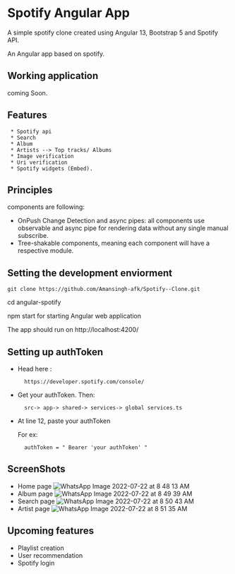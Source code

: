 # Spotify Angular App

A simple spotify clone created using Angular 13, Bootstrap 5 and Spotify API.

An Angular app based on spotify.

## Working application
coming Soon.

## Features
     * Spotify api
     * Search
     * Album
     * Artists --> Top tracks/ Albums 
     * Image verification
     * Uri verification
     * Spotify widgets (Embed).

## Principles
 components are following:
 
* OnPush Change Detection and async pipes: all components use observable and async pipe for rendering data without any single manual subscribe.
* Tree-shakable components, meaning each component will have a respective module.

## Setting the development enviorment
    git clone https://github.com/Amansingh-afk/Spotify--Clone.git
 cd angular-spotify

npm start for starting Angular web application

The app should run on http://localhost:4200/

## Setting up authToken
* Head here :

        https://developer.spotify.com/console/
* Get your authToken. Then:

        src-> app-> shared-> services-> global services.ts
* At line 12, paste your authToken
    
    For ex:

        authToken = " Bearer 'your authToken' "
        
        
## ScreenShots
  
  * Home page
![WhatsApp Image 2022-07-22 at 8 48 13 AM](https://user-images.githubusercontent.com/90978519/180359109-4ed8d589-d55a-48c0-a742-d9b5f0e3fa23.jpeg)
* Album page
![WhatsApp Image 2022-07-22 at 8 49 39 AM](https://user-images.githubusercontent.com/90978519/180359150-a8207661-e805-4011-82a1-fb78ebdf1520.jpeg)
* Search page
![WhatsApp Image 2022-07-22 at 8 50 43 AM](https://user-images.githubusercontent.com/90978519/180359160-5c73b8c4-db86-493d-b41e-8bd7d37976d0.jpeg)
* Artist page
![WhatsApp Image 2022-07-22 at 8 51 35 AM](https://user-images.githubusercontent.com/90978519/180359177-82f51cdd-b929-4317-9d3c-449130ce6f3b.jpeg)




## Upcoming features

* Playlist creation
* User recommendation
* Spotify login
